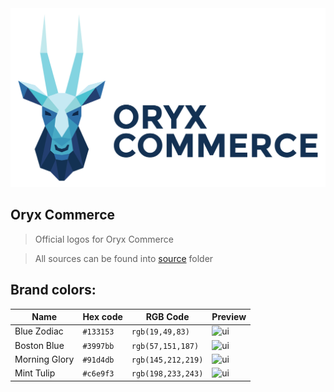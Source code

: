 <img src="/logo.png?raw=true">

## Oryx Commerce

> Official logos for Oryx Commerce

> All sources can be found into [source](source) folder

## Brand colors:

 | Name | Hex code  | RGB Code   | Preview   |
|-----|-----|---|---|
| Blue Zodiac | `#133153`  | `rgb(19,49,83)` | ![ui](https://www.colorhexa.com/133153.png)  |
| Boston Blue | `#3997bb`  | `rgb(57,151,187)` | ![ui](https://www.colorhexa.com/3997bb.png)  |
| Morning Glory | `#91d4db`  | `rgb(145,212,219)` | ![ui](https://www.colorhexa.com/91d4db.png)  |
| Mint Tulip | `#c6e9f3`  | `rgb(198,233,243)` | ![ui](https://www.colorhexa.com/c6e9f3.png)  |
